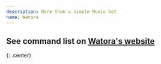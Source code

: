 ```yaml
---
description: More than a simple Music bot
name: Watora
---
```


## See command list on [Watora's website](https://watora.xyz/Commands/)
{: .center}

